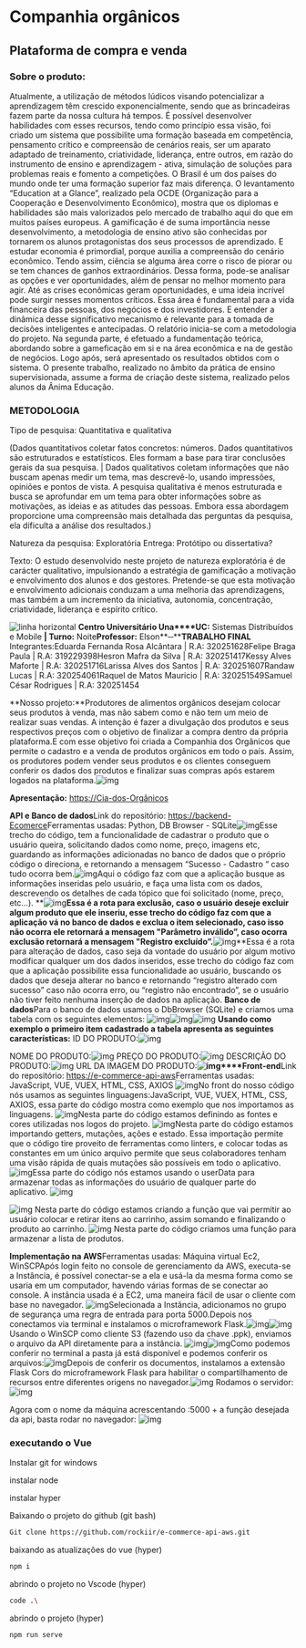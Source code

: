 # Companhia orgânicos

## Plataforma de compra e venda



### Sobre o produto: ### 
Atualmente, a utilização de métodos lúdicos visando potencializar a aprendizagem têm crescido exponencialmente, sendo que as brincadeiras fazem parte da nossa cultura há tempos. É possível desenvolver habilidades com esses recursos, tendo como princípio essa visão, foi criado um sistema que possibilite uma formação baseada em competência, pensamento crítico e compreensão de cenários reais, ser um aparato adaptado de treinamento, criatividade, liderança, entre outros, em razão do instrumento de ensino e aprendizagem - ativa, simulação de soluções para problemas reais e fomento a competições.
	O Brasil é um dos países do mundo onde ter uma formação superior faz mais diferença. O levantamento “Education at a Glance”, realizado pela OCDE (Organização para a Cooperação e Desenvolvimento Econômico), mostra que os diplomas e habilidades são mais valorizados pelo mercado de trabalho aqui do que em muitos países europeus.
	A gamificação é de suma importância nesse desenvolvimento, a metodologia de ensino ativo são conhecidas por tornarem os alunos protagonistas dos seus processos de aprendizado. E estudar economia é primordial, porque auxilia a compreensão do cenário econômico. Tendo assim, ciência se alguma área corre o risco de piorar ou se tem chances de ganhos extraordinários. Dessa forma, pode-se analisar as opções e ver oportunidades, além de pensar no melhor momento para agir. Até as crises econômicas geram oportunidades, e uma ideia incrível pode surgir nesses momentos críticos. Essa área é fundamental para a vida financeira das pessoas, dos negócios e dos investidores. E entender a dinâmica desse significativo mecanismo é relevante para a tomada de decisões inteligentes e antecipadas. 
	O relatório inicia-se com a metodologia do projeto. Na segunda parte, é efetuado a fundamentação teórica, abordando sobre a gameficação em si e na área econômica e na de gestão de negócios. Logo após, será apresentado os resultados obtidos com o sistema.
	O presente trabalho, realizado no âmbito da prática de ensino supervisionada, assume a forma de criação deste sistema, realizado pelos alunos da Ânima Educação.



### METODOLOGIA ###
Tipo de pesquisa: Quantitativa e qualitativa

(Dados quantitativos coletar fatos concretos: números. Dados quantitativos são estruturados e estatísticos. Eles formam a base para tirar conclusões gerais da sua pesquisa. | Dados qualitativos coletam informações que não buscam apenas medir um tema, mas descrevê-lo, usando impressões, opiniões e pontos de vista. A pesquisa qualitativa é menos estruturada e busca se aprofundar em um tema para obter informações sobre as motivações, as ideias e as atitudes das pessoas. Embora essa abordagem proporcione uma compreensão mais detalhada das perguntas da pesquisa, ela dificulta a análise dos resultados.)

Natureza da pesquisa: Exploratória
Entrega: Protótipo ou dissertativa?

Texto:
	O estudo desenvolvido neste projeto de natureza exploratória é de carácter qualitativo, impulsionando a estratégia de gamificação a motivação e envolvimento dos alunos e dos gestores. Pretende-se que esta motivação e envolvimento adicionais conduzam a uma melhoria das aprendizagens, mas também a um incremento da iniciativa, autonomia, concentração, criatividade, liderança e espírito crítico.



![linha horizontal](https://lh3.googleusercontent.com/hw7RFRkOZdZtmhcO8J9YALAXqKeTxeXbOCzpX3GpRYsP49fmFQ-pVgl7B-Ted18uZtX4J8vDc9ov7HJ-gLMZok2b1SnAYneF8c1YWhbU7NAsqr6ogZ_rOPztxdaO6Xi6XI8TMx7p) **Centro Universitário Una****UC:** Sistemas Distribuídos e Mobile         	 **|        Turno:** Noite**Professor:** Elson**─****TRABALHO FINAL**
Integrantes:Eduarda Fernanda Rosa Alcântara | R.A: 320251628Felipe Braga Paula | R.A: 319229398Hesron Mafra da Silva | R.A: 320251417Kessy Alves Maforte | R.A: 320251716Larissa Alves dos Santos | R.A: 320251607Randaw Lucas | R.A: 320254061Raquel de Matos Mauricio | R.A: 320251549Samuel César Rodrigues  | R.A: 320251454

**Nosso projeto:**Produtores de alimentos orgânicos desejam colocar seus produtos à venda, mas não sabem como e não tem um meio de realizar suas vendas. A intenção é fazer a divulgação dos produtos e seus respectivos preços com o objetivo de finalizar a compra dentro da própria plataforma.E com esse objetivo foi criada a Companhia dos Orgânicos que permite o cadastro e a venda de produtos orgânicos em todo o país. Assim, os produtores podem vender seus produtos e os clientes conseguem conferir os dados dos produtos e finalizar suas compras após estarem logados na plataforma.![img](https://lh4.googleusercontent.com/tuvzZ-Fo6WhnVpaeV-W11uMqJd8bkQZIEKt5vNsgqFBwFT34tTDc-lPeexHaWGzbcMKXLMNGM3cy5RqfCp-dm_Q5Uw9bmo2L6f5DQXmA_ANBJwZCYQcuhDIM56_j536VJkcWzB0T)



**Apresentação:** [https://Cia-dos-Orgânicos](https://view.genial.ly/619aa2a0181fb40d898b85a8/guide-cia-dos-organicos)






**API e Banco de dados**Link do repositório: [https://backend-Ecomerce](https://github.com/RandawLucas/backend-Ecomerce)Ferramentas usadas: Python, DB Browser - SQLite![img](https://lh4.googleusercontent.com/JXFhrS-epSvfmhoHevfOiPgNh3hjOHDpAmSvRef_Xs0CIOweeECBAY87YldZBDghru5BEA_-Il7SA0AoUYHqYdIxgaqrDL6Bq_nJE9COzm7sUT_b4Pq5IkilIkIG5H0vm-pFZ6T_)Esse trecho do código, tem a funcionalidade de cadastrar o produto que o usuário queira, solicitando dados como nome, preço, imagens etc, guardando as informações adicionadas no banco de dados que o próprio código o direciona, e retornando a mensagem “Sucesso - Cadastro “ caso tudo ocorra bem.![img](https://lh5.googleusercontent.com/ceL5JSauRBbw-yL8t4NRAKyn9ycVZkDq7vumwfRRjCjbIGVDExZEj7U5ng_WpZ5VGoRirhvpZIZtsprEGAbRXHzMPMCiTMz_B63nfsTu7El3F1w9c9lH8HiI6zuOqcDrijuUDlL8)Aqui o código faz com que a aplicação busque as informações inseridas pelo usuário, e faça uma lista com os dados, descrevendo os detalhes de cada tópico que foi solicitado (nome, preço, etc…). **![img](https://lh6.googleusercontent.com/B9Olz8tsvpzHIorjNas9JRwMcxYIwf50ZlY-YAsB8iJcFZgr_jvvkjX-PBII04BpRc2x86ZyKrtyOr0NandIW-2uX6JeAf1ghcpTeOpDKYdbvVFlE8Ok7nBpOYPXm37lMe2hsMlV)**Essa é a rota para exclusão, caso o usuário deseje excluir algum produto que ele inseriu, esse trecho do código faz com que a aplicação vá no banco de dados e exclua o item selecionado, caso isso não ocorra ele retornará a mensagem "Parâmetro inválido”, caso ocorra exclusão retornará a mensagem "Registro excluído”.**![img](https://lh5.googleusercontent.com/Faj3VEK4fIEDpBYx0a9kj1ynIwXBiKCHrwH7cnm_jUxK-TKd1_ieHHdqowak79zzNTKZZCnfg5mKcK1M17COIEVilfE1qpR_ojsg5O0ouK8XvLW2fZlyg3OrrLuL9tw4aIGpWw7K)**Essa é a rota para alteração de dados, caso seja da vontade do usuário por algum motivo modificar qualquer um dos dados inseridos, esse trecho do código faz com que a aplicação possibilite essa funcionalidade ao usuário, buscando os dados que deseja alterar no banco e retornando “registro alterado com sucesso” caso não ocorra erro, ou “registro não encontrado”, se o usuário não tiver feito nenhuma inserção de dados na aplicação.
**Banco de dados**Para o banco de dados usamos o DbBrowser (SQLite) e criamos uma tabela com os seguintes elementos:
![img](https://lh5.googleusercontent.com/i-oQilBuOJbvVetYbC6L1pQ5uBIQ7YckPOIWjzfPTpYu1BEahEJlFqOC2AX4cXao4dVw6UoCxjONb9rNLOKPeW-J_f3HT4L39kBrQTsLgZMVxv3iS50r58jXlwgaKhJAY3EAi-6j)![img](https://lh4.googleusercontent.com/_RHXU_YPLB_g3RE4GvAh69xda1lgAd8u_EtNPj4EL5IS9x47PRyyNFHxzORaUAcvoep6K0mtCRhBH5LPku7AZJWaCVXjKTkjFIK9XIf6myQ3Xr9Fe--zAv-lG6F-Ajl_WHJJJQ2W)![img](https://lh4.googleusercontent.com/cnkleOoR7NBDRjNXhWXfgCuGR5wucpg9800nJpnUbzrBCmbGzc2nyq09NUREtUCSAisignD-dk0USCb_IrIUxl-kCrZR4vkeWWcgQzUK4bpmxNx1IOi_5iWUHu6pd51zoZf4XrpG)
**Usando como exemplo o primeiro item cadastrado a tabela apresenta as seguintes características:**
ID DO PRODUTO:![img](https://lh5.googleusercontent.com/z6bt7IcRbGUfzyEeICvCtrhoRmxqba3hBeefzjKlMXHn87A6rFGLJZA3a5Si_CHjhpFO3U1v8Td_bcKOccx_IKEhkLzdqr-kTGZUDLN6ju7f_R3BUWtNFDTAgHdODw3MWusCP9Co)

NOME DO PRODUTO:![img](https://lh6.googleusercontent.com/z7ebBLN-T4p08SfSpeTiruRYmcKXez9mQtMLhjVdk_gpZ8fjByYQtPa8SC_OTqIIiWMf7uHQv4K6YAWi65-x4iCuqXqzqVpkGnKXOY7Tx0XOpih19AgN1iskyzh9Gzg4t2uTbsQw)
PREÇO DO PRODUTO:![img](https://lh3.googleusercontent.com/9p_VvQ1D7uR5L732lQqc_AaM985Y-c9dgdpeouwXLCZ5Ylbuf_29TnkHuIgQK60EIiG0sQlD_EucGSb6qzK_BZPIX26UOdv7lPJuGU0ApnWMwaPrE6w_gn1S-LYTzk5WAwBs3hMv)
DESCRIÇÃO DO PRODUTO:![img](https://lh3.googleusercontent.com/OnQKJ3Y0J1uxp-edEQT3lUM30C3ro_Xfas-XmjIURxdoge9Bj5Ree4IvKm26kajH__YuAubSepjq-sF24I-FvB9SOAOrmSz8bcxqRRmHHD3bvs62SlfBsXPwaJE2eDsSx6GMKgaX)
URL DA IMAGEM DO PRODUTO:**![img](https://lh3.googleusercontent.com/G_WX1saFgkqyCUaBXPkRX_0dKqJqgAZeNZLq6GxNnGDdNzUpLv2y7r5hBJAFRZjP3OhsF9ZkiPrQmUKlidW-k_7f_p81G3iKOUNlS36qCrtzStztNgvPDjz6Z7lw2lJjgqIcTC_a)****Front-end**Link do repositório: [https://e-commerce-api-aws](https://github.com/rockiir/e-commerce-api-aws/tree/main/ecommerce)Ferramentas usadas: JavaScript, VUE, VUEX, HTML, CSS, AXIOS 
![img](https://lh4.googleusercontent.com/yXj27YRemMNIoUUyub5f85SMNHMdgxXdWXFfNMLM9lAR9ELiY-JZ31OuIMif0GrOt_j21loYs96lX_RxTJ9tPcQrt45VbJsNHM2JHB51j0I15oBk_dKaYp7g1QioSaM-b_aXq86-)No front do nosso código nós usamos as seguintes linguagens:JavaScript, VUE, VUEX, HTML, CSS, AXIOS, essa parte do código mostra como exemplo que nos importamos as linguagens. ![img](https://lh4.googleusercontent.com/QxM1rSJMOaFRZsZ4f9W3I-82wt7NKSp7Nxr56LYJ0tHN88A4jm-rpGicbF1LDaiUJ5ig4JUkQWN0j5XNFd6_uamaTjXpCcukOJW0_Aa_eYDOYPnH5HZJbJb09KJrHOpXWcQXagtQ)Nesta parte do código estamos definindo as fontes e cores utilizadas nos logos do projeto.
 ![img](https://lh4.googleusercontent.com/4BKU9i0lWn2gAVg5qEJkSitn0W7EkFkgCzUoMhwJbZDkwTF0cRrVEdtpgKZL8JEYBLKOrOBzazbF712PWwSAZD92F5KAsgCGb6w1Aixb-sF47P9__sQ9jX0eflogJFLp0eECp5Mi)Nesta parte do código estamos importando getters, mutações, ações e estado. Essa importação permite que o código tire proveito de ferramentas como linters, e colocar todas as constantes em um único arquivo permite que seus colaboradores tenham uma visão rápida de quais mutações são possíveis em todo o aplicativo.
 ![img](https://lh5.googleusercontent.com/Evwh2lFaS3ig9vARs4jd8k_WBOTM1Bpp3_d6iWr69Zssr84JxS30L1ZpSse-hd256ptlLtRAfdhJsa4Wk47M5jAHaVFwSs6UC_P4Pjf-TWGiRLHZMVdeaSBaRmHxPckONf8ODd2i)Essa parte do código nós estamos usando o userData para armazenar todas as informações do usuário de qualquer parte do aplicativo. 
![img](https://lh4.googleusercontent.com/iLAjMfSYqn2LES8O_qdFgZ8_DeXWY1vFFTIDNTzjZv9n8-HAIZ1_Qr3r5Xn9XsQ6hw-vvmSudw6aEk-UpNYOO0xo4JWVP_wm6gB5HsnUGJIeEs1FmE6mo6jVNob9fyuabxwNHjeQ)

![img](https://lh5.googleusercontent.com/1JSYeheamcBNBrflgYgSDhXtCJyQ6LlXxG796qoOEtfciKc6cg8ZnNqMtd6vF4l00Wp_QxAA9XHq_u7yzP0O00H5SW27Ke1HBqsniVJB2j9vU0KWsllYIhqWgl6sMLjI-_1J3aSE)
Nesta parte do código estamos criando a função que vai permitir ao usuário colocar e retirar itens ao carrinho, assim somando e finalizando o produto ao carrinho. ![img](https://lh6.googleusercontent.com/FFD3nk3njx5kckuodDjoYJRpT16hl9khTb3aWuhIrRQPB4Q3kSoJ9GVsb9HiwIKJV1hWlFUmlNuIOeKYjAQQglennHZgg6SxY0r1RBue4eEBPnJ9FZ6HrnR9_S7ZeUVZLrW3EMuV) Nesta parte do código criamos uma função para armazenar a lista de produtos. 







**Implementação na AWS**Ferramentas usadas: Máquina virtual Ec2, WinSCPApós login feito no console de gerenciamento da AWS, executa-se a Instância, é possível conectar-se a ela e usá-la da mesma forma como se usaria em um computador, havendo várias formas de se conectar ao console. A instância usada é a EC2, uma maneira fácil de usar o cliente com base no navegador. ![img](https://lh3.googleusercontent.com/rdx6ywe5eHTC9QgYeMVyp_7bEMr7K3pWytZS9h4s_EFa680KGaZcH9Eu8kCP32ioyrIiP9TbKYjyUJ2lWuH71GT3Z3zgJngDRSQNuND17FAgX0pHBqSKY0dpvNAsD0F-JY_qBoE2)Selecionada a Instância, adicionamos no grupo de segurança uma regra de entrada para porta 5000.Depois nos conectamos via terminal e instalamos o microframework Flask.![img](https://lh4.googleusercontent.com/zY1nEH4cQvFprZUikL9V2Ay8f_W-V7J0OR2ajR6JCr5qKNsExxF4_gkiKkaFOHkni8hdTQ1nO1jZ3jUIrEsQObCU5iw4qMzDeSVKOLcXxbFfZjIkJ24vU7IyhI7RGON-oZFGdNeE)![img](https://lh4.googleusercontent.com/59PwrnpM3KGn0KS3jLZPsAC1jNnzUai3bEHjfntSafCI_CO_GERXsfMRrWmYANSy6dqJKyfrXHgHRkZ0bfcgDiDNxevfwwxbM9K8wwLyAtqLin2vSBtb_yPdHVSb9Q2DzwiTpODj)Usando o WinSCP como cliente S3 (fazendo uso da chave .ppk), enviamos o arquivo da API diretamente para a instância. ![img](https://lh6.googleusercontent.com/iaNjulPEg-w1iShCNIh7lG8EX-6zEqhpR1oSrjFay4Rc9Rientx44D2DFEdfkxdhc_vtusQgE5X_h8aGKaAH7PbWOrXyyfer9Ab27RxoRtHrX2BcHYiu_ypxaO0D-eZcu_cqLYbE)![img](https://lh5.googleusercontent.com/LK-APpOUfY6snAr-GzqWUeNpzZ6XKPxQXWa3rJsDUtWP_v_CRNkq01KmlCfeCuv5oSyo6PnFoTP6xRArJj46nLspZDUWPrUcELW_zzA78dhKh3lTOSzZqUzeGRWqkNTLUcDydQ1E)Como podemos conferir no terminal a pasta já está disponível e podemos conferir os arquivos:![img](https://lh4.googleusercontent.com/e2LnTjUgmLcGxvD_2fUG4qxAKDJubKcCqIBYX6oJ8R6XQpuPyW4g27kMOV6dI-20BfizJoO9xry_EelZKrpTke7s5RF9TYk8g32SIOj8QRbafX_LpRgCJBvorauQ5ZxsuMfYbNMs)Depois de conferir os documentos, instalamos a extensão Flask Cors do microframework Flask para habilitar o compartilhamento de recursos entre diferentes origens no navegador.![img](https://lh4.googleusercontent.com/5Y6-ck6snumw-M0HbMKsM5kk7RcxlfaaQ0fdIQAi04VjsH5EQV9ZiEL7zgVNU2W9XHrI-0VMSirnlJdez-THBrW0VdyDdNqTb6vM0aROmPXSbHwOHtfRFjO5IV4g4EVnfS0UaHU6)
Rodamos o servidor:![img](https://lh4.googleusercontent.com/AFT6jX4hnfh34VB_zAOB6JQlHQ9dxVq6H5UB5CioSa-v1q5EIU5Wvb2Etsjq-iXbIYokc4NOxe5BfZL6IC73cwaA174cfFloZm2i8OPkrqkhqyNamWDoPj_OwdKHI7CoC8wRL7zC)


Agora com o nome da máquina acrescentando :5000 + a função desejada da api, basta rodar no navegador:
![img](https://lh6.googleusercontent.com/Hn6YW0J2cE1lawmeX9WRZ8kZ75bIxFA8Lh_bis-kjnWBWyeq_4xpKTTq5RAEtWBVm_tXBuGdortPfRmxRb3SkvcBkceCMwRLOH326J7HNp3uKpuwYF0A4DYC5lU3DEpepplzPGzj)



### executando o Vue ###

Instalar git for windows

instalar node 

instalar hyper

Baixando o projeto do github (git bash)

```bash
Git clone https://github.com/rockiir/e-commerce-api-aws.git
```

baixando as atualizações do vue (hyper)

```bash
npm i
```

abrindo o projeto no Vscode (hyper)

```bash
code .\
```

abrindo o projeto (hyper)

```bash
npm run serve
```





